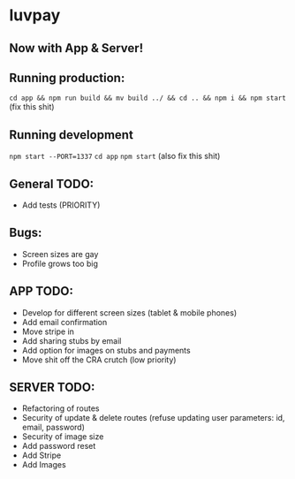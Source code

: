 # luvpay

## Now with App & Server!

## Running production:

`cd app && npm run build && mv build ../ && cd .. && npm i && npm start` (fix this shit)

## Running development

`npm start --PORT=1337`
`cd app`
`npm start`
(also fix this shit)

## General TODO:

* Add tests (PRIORITY)

## Bugs:

* Screen sizes are gay
* Profile grows too big

## APP TODO:

* Develop for different screen sizes (tablet & mobile phones)
* Add email confirmation
* Move stripe in
* Add sharing stubs by email
* Add option for images on stubs and payments
* Move shit off the CRA crutch (low priority)

## SERVER TODO:
* Refactoring of routes
* Security of update & delete routes (refuse updating user parameters: id, email, password)
* Security of image size
* Add password reset
* Add Stripe
* Add Images
